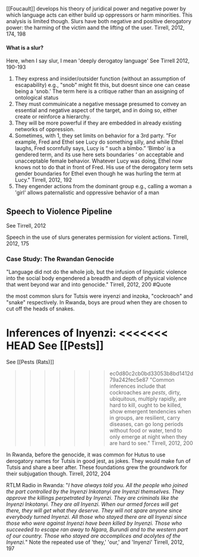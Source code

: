 
[[Foucault]] develops his theory of juridical power and negative power by which language acts can either build up oppressors or harm minorities. This analysis is limited though. 
	Slurs have both negative and positive derogatory power:  the harming of the victim aand the lifting of the user.
		Tirrell, 2012, 174, 198

#### What is a slur?
Here, when I say slur, I mean 'deeply derogatoy language'
See Tirrell 2012, 190-193
1. They express and insider/outsider function (without an assumption of escapability)
	e.g., "snob" might fit this, but doesnt since one can cease being a 'snob.' The term here is a critique rather than an assigning of ontological status
2. They must commuinicate a negative message presumed to convey an essential and negative aspect of the target, and in doing so, either create or reinforce a hierarchy.
3.  They will be more powerful if they are embedded in already existing networks of oppression.
4. Sometimes, with 1, they set limits on behavior for a 3rd party.
	"For example, Fred and Ethel see Lucy do something silly, and while Ethel laughs, Fred scornfully says, Lucy is “ such a bimbo.” ‘Bimbo’ is a gendered term, and its use here sets boundaries ‘ on acceptable and unacceptable female behavior. Whatever Lucy was doing, Ethel now knows not to do that in front of Fred. His use of the derogatory term sets gender boundaries for Ethel even though he was hurling the term at Lucy." Tirrell, 2012, 192
5. They engender actions from the dominant group
	e.g., calling a woman a 'girl' allows paternalistic and oppressive behavior of a man
## Speech to Violence Pipeline
See Tirrell, 2012

Speech in the use of slurs generates permission for violent actions. 
	Tirrell, 2012, 175

### Case Study: The Rwandan Genocide

"Language did not do the whole job, but the infusion of linguistic violence into the social body engendered a breadth and depth of physical violence that went beyond war and into genocide."
	Tirrell, 2012, 200 #Quote 

the most common slurs for Tutsis were inyenzi and inzoka, "cockroach" and "snake" respectively. In Rwanda, boys are proud when they are chosen to cut off the heads of snakes. 

Inferences of Inyenzi:
<<<<<<< HEAD
See [[Pests]]
=======
See [[Pests (Rats)]]
>>>>>>> ec0d80c2cb0bd33053b8bd1412d79a242fec5e87
	"Common inferences include that cockroaches are *pests*, dirty, ubiquitous, multiply rapidly, are hard to kill, ought to be killed, show emergent tendencies when in groups, are resilient, carry diseases, can go long periods without food or water, tend to only emerge at night when they are hard to see."
		 Tirrell, 2012, 200

In Rwanda, before the genocide, it was common for Hutus to use derogatory names for Tutsis in good jest, as jokes. They would make fun of Tutsis and share a beer after. These foundations grew the groundwork for their subjugation though.
	Tirrell, 2012, 204

RTLM Radio in Rwanda:
	"*I have always told you. All the people who joined the part controlled by the Inyenzi Inkotanyi are Inyenzi themselves. They approve the killings perpetrated by Inyenzi. They are criminals like the Inyenzi Inkotanyi. They are all Inyenzi. When our armed forces will get there, they will get what they deserve. They will not spare anyone since everybody turned Inyenzi. All those who stayed there are all Inyenzi since those who were against Inyenzi have been killed by Inyenzi. Those who succeeded to escape ran away to Ngara, Burundi and to the western part of our country. Those who stayed are accomplices and acolytes of the Inyenzi.*"
	Note the repeated use of 'they,' 'our,' and 'Inyenzi'
		Tirrell, 2012, 197

